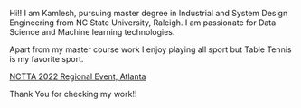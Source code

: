 Hi!! I am Kamlesh, pursuing master degree in Industrial and System Design Engineering from NC State University, Raleigh. I am passionate for Data Science and Machine learning technologies.

Apart from my master course work I enjoy playing all sport but Table Tennis is my favorite sport.



[NCTTA 2022 Regional Event, Atlanta ](https://kamleshp.github.io/20220226134931_IMG_0458.JPG)


Thank You for checking my work!!
